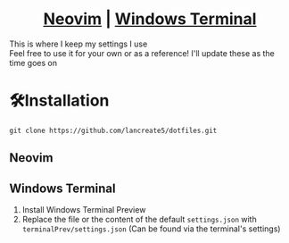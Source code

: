 <h1 align="center">
<a href="https://github.com/lancreate5/dotfiles#neovim">Neovim</a> | 
<a href="https://github.com/lancreate5/dotfiles#windows-terminal">Windows Terminal</a>

</h1>

<p>
This is where I keep my settings I use<br>
Feel free to use it for your own or as a reference! 
I'll update these as the time goes on
</p>


# 🛠Installation
```
git clone https://github.com/lancreate5/dotfiles.git
```
## Neovim
## Windows Terminal
1. Install Windows Terminal Preview
1. Replace the file or the content of the default `settings.json` with `terminalPrev/settings.json` (Can be found via the terminal's settings)
